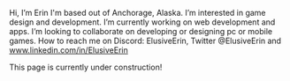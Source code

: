 Hi, I’m Erin
I'm based out of Anchorage, Alaska. 
I’m interested in game design and development.
I’m currently working on web development and apps.
I’m looking to collaborate on developing or designing pc or mobile games. 
How to reach me on Discord: ElusiveErin, Twitter @ElusiveErin and www.linkedin.com/in/ElusiveErin

This page is currently under construction!

<!---
This is a ✨ special ✨ repository because its `README.md` (this file) appears on your GitHub profile.
You can click the Preview link to take a look at your changes.
--->
